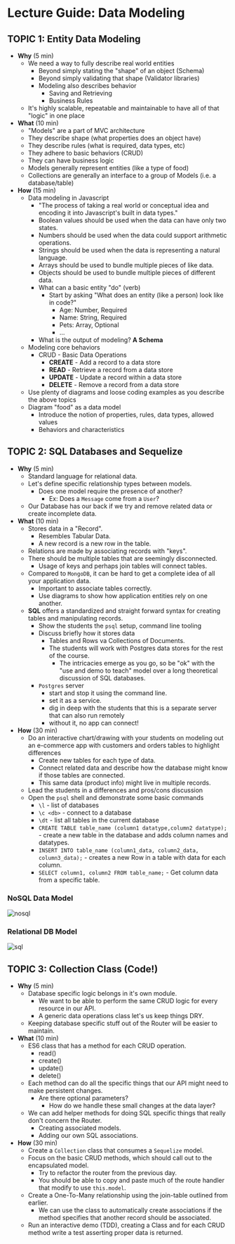 # Lecture Guide: Data Modeling

## TOPIC 1: Entity Data Modeling

- **Why** (5 min)
  - We need a way to fully describe real world entities
    - Beyond simply stating the "shape" of an object (Schema)
    - Beyond simply validating that shape (Validator libraries)
    - Modeling also describes behavior
      - Saving and Retrieving
      - Business Rules
  - It's highly scalable, repeatable and maintainable to have all of that "logic" in one place
- **What** (10 min)
  - "Models" are a part of MVC architecture
  - They describe shape (what properties does an object have)
  - They describe rules (what is required, data types, etc)
  - They adhere to basic behaviors (CRUD)
  - They can have business logic
  - Models generally represent entities (like a type of food)
  - Collections are generally an interface to a group of Models (i.e. a database/table)
- **How** (15 min)
  - Data modeling in Javascript
    - "The process of taking a real world or conceptual idea and encoding it into Javascript's built in data types."
    - Boolean values should be used when the data can have only two states.
    - Numbers should be used when the data could support arithmetic operations.
    - Strings should be used when the data is representing a natural language.
    - Arrays should be used to bundle multiple pieces of like data.
    - Objects should be used to bundle multiple pieces of different data.
    - What can a basic entity "do" (verb)
      - Start by asking "What does an entity (like a person) look like in code?"
        - Age: Number, Required
        - Name: String, Required
        - Pets: Array, Optional
        - ...
    - What is the output of modeling? **A Schema**
  - Modeling core behaviors
    - CRUD - Basic Data Operations
      - **CREATE** - Add a record to a data store
      - **READ** - Retrieve a record from a data store
      - **UPDATE** - Update a record within a data store
      - **DELETE**  - Remove a record from a data store
  - Use plenty of diagrams and loose coding examples as you describe the above topics
  - Diagram "food" as a data model
    - Introduce the notion of properties, rules, data types, allowed values
    - Behaviors and characteristics

## TOPIC 2: SQL Databases and Sequelize

- **Why** (5 min)
  - Standard language for relational data.
  - Let's define specific relationship types between models.
    - Does one model require the presence of another?
      - Ex: Does a `Message` come from a `User`?
  - Our Database has our back if we try and remove related data or create incomplete data.
- **What** (10 min)
  - Stores data in a "Record".
    - Resembles Tabular Data.
    - A new record is a new row in the table.
  - Relations are made by associating records with "keys".
  - There should be multiple tables that are seemingly disconnected.
    - Usage of keys and perhaps join tables will connect tables.
  - Compared to `MongoDB`, it can be hard to get a complete idea of all your application data.
    - Important to associate tables correctly.
    - Use diagrams to show how application entities rely on one another.
  - **SQL** offers a standardized and straight forward syntax for creating tables and manipulating records.
    - Show the students the `psql` setup, command line tooling
    - Discuss briefly how it stores data
      - Tables and Rows va Collections of Documents.
      - The students will work with Postgres data stores for the rest of the course.
        - The intricacies emerge as you go, so be "ok" with the "use and demo to teach" model over a long theoretical discussion of SQL databases.
    - `Postgres` server
      - start and stop it using the command line.
      - set it as a service.
      - dig in deep with the students that this is a separate server that can also run remotely
      - without it, no app can connect!
- **How** (30 min)
  - Do an interactive chart/drawing with your students on modeling out an e-commerce app with customers and orders tables to highlight differences
    - Create new tables for each type of data.
    - Connect related data and describe how the database might know if those tables are connected.
    - This same data (product info) might live in multiple records.
  - Lead the students in a differences and pros/cons discussion
  - Open the `psql` shell and demonstrate some basic commands
    - `\l` - list of databases
    - `\c <db>` - connect to a database
    - `\dt` - list all tables in the current database
    - `CREATE TABLE table_name (column1 datatype,column2 datatype);` - create a new table in the database and adds column names and datatypes.
    - `INSERT INTO table_name (column1_data, column2_data, column3_data);` - creates a new Row in a table with data for each column.
    - `SELECT column1, column2 FROM table_name;` - Get column data from a specific table.

### NoSQL Data Model

![nosql](../assets/nosql.png)

### Relational DB Model

![sql](../assets/rdb.png)

## TOPIC 3: Collection Class (Code!)

- **Why** (5 min)
  - Database specific logic belongs in it's own module.
    - We want to be able to perform the same CRUD logic for every resource in our API.
    - A generic data operations class let's us keep things DRY.
  - Keeping database specific stuff out of the Router will be easier to maintain.
- **What** (10 min)
  - ES6 class that has a method for each CRUD operation.
    - read()
    - create()
    - update()
    - delete()
  - Each method can do all the specific things that our API might need to make persistent changes.
    - Are there optional parameters?
      - How do we handle these small changes at the data layer?
  - We can add helper methods for doing SQL specific things that really don't concern the Router.
    - Creating associated models.
    - Adding our own SQL associations.
- **How** (30 min)
  - Create a `Collection` class that consumes a `Sequelize` model.
  - Focus on the basic CRUD methods, which should call out to the encapsulated model.
    - Try to refactor the router from the previous day.
    - You should be able to copy and paste much of the route handler that modify to use `this.model`.
  - Create a One-To-Many relationship using the join-table outlined from earlier.
    - We can use the class to automatically create associations if the method specifies that another record should be associated.
  - Run an interactive demo (TDD), creating a Class and for each CRUD method write a test asserting proper data is returned.
